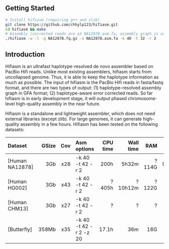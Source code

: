 ## Getting Started

```sh
# Install hifiasm (requiring g++ and zlib)
git clone https://github.com/chhylp123/hifiasm.git
cd hifiasm && make
# Assembly (corrected reads are at NA12878.asm.fa, assembly graph is at NA12878.asm.fa.gfa)
./hifiasm -w -l -q NA12878.fq.gz -o NA12878.asm.fa -k 40 -t 32 -r 2
```

## Introduction
Hifiasm is an ultrafast haplotype-resolved de novo assembler based on PacBio Hifi reads. Unlike most existing assemblers, hifiasm starts from uncollapsed genome. Thus, it is able to keep the haplotype information as much as possible. The input of hifiasm is the PacBio Hifi reads in fasta/fastq format, and there are two types of output: (1) haplotype-resolved assembly graph in GFA format; (2) haplotype-aware error corrected reads. So far hifiasm is in early development stage, it will output phased chromosome-level high-quality assembly in the near future.

Hifiasm is a standalone and lightweight assembler, which does not need external libraries (except zlib). For large genomes, it can generate high-quality assembly in a few hours. Hifiasm has been tested on the following datasets:

|Dataset         |GSize |  Cov |          Asm options |CPU time|Wall time|  RAM|unitig/contig N50<sup>[1]</sup>|
|:---------------|-----:|-----:|:---------------------|-------:|--------:|----:|----------------:|
|[Human NA12878] |   3Gb|x28   |-k 40 -t 42 -r 2      |    200h|    5h32m|?114G|    93.5Kb/18.6Mb|
|[Human HG002]   |   3Gb|x43   |-k 40 -t 42 -r 2      |   ?405h|  ?10h12m|?122G|       320kb/29Mb|
|[Human CHM13]   |   3Gb|x27   |-k 40 -t 42 -r 2      |       ?|        ?|    ?|         NA<sup>[2]</sup>/39.8Mb|
|[Butterfly]     | 358Mb|x35   |-k 40 -t 42 -r 2 -z 20|   17.1h|      36m|  16G|         NA<sup>[3]</sup>/7.5Mb|


